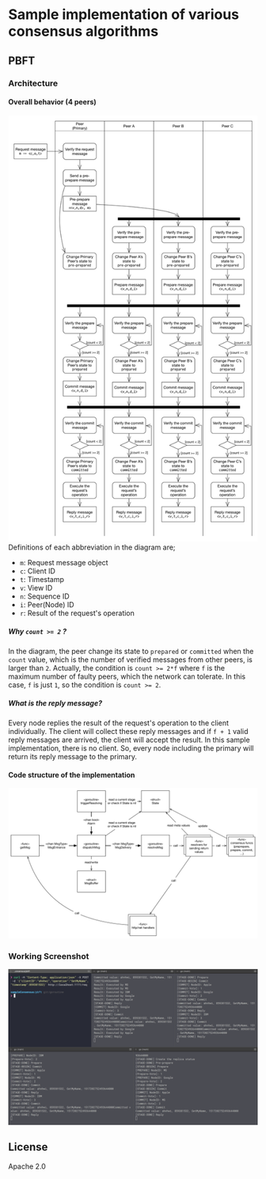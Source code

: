 # Sample implementation of various consensus algorithms

## PBFT
### Architecture
#### Overall behavior (4 peers)
![](./pbft-consensus-behavior.jpg)
Definitions of each abbreviation in the diagram are;

* `m`: Request message object
* `c`: Client ID
* `t`: Timestamp
* `v`: View ID
* `n`: Sequence ID
* `i`: Peer(Node) ID
* `r`: Result of the request's operation

##### Why `count >= 2` ?
In the diagram, the peer change its state to `prepared` or `committed` when the `count` value, which is the number of verified messages from other peers, is larger than `2`.
Actually, the condition is `count >= 2*f` where `f` is the maximum number of faulty peers, which the network can tolerate. In this case, `f` is just `1`, so the condition is `count >= 2`. 

##### What is the reply message?
Every node replies the result of the request's operation to the client individually. The client will collect these reply messages and if `f + 1` valid reply messages are arrived, the client will accept the result.
In this sample implementation, there is no client. So, every node including the primary will return its reply message to the primary.

#### Code structure of the implementation
![](./pbft-consensus-architecture.png)

### Working Screenshot
![](./working-screenshot.png)

## License
Apache 2.0